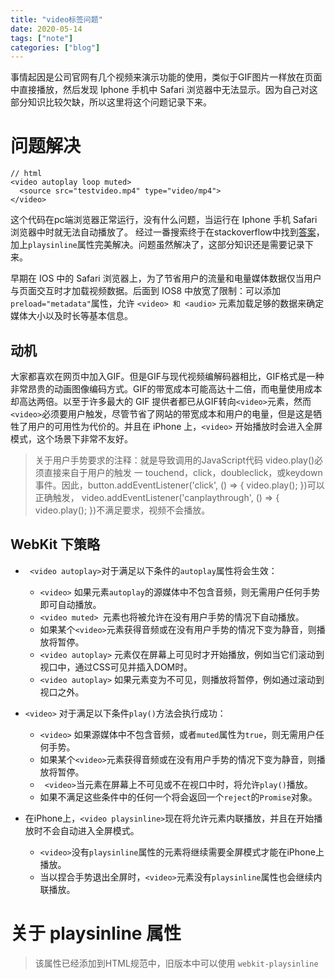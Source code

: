 ```yaml
---
title: "video标签问题"
date: 2020-05-14
tags: ["note"]
categories: ["blog"]
---
```


事情起因是公司官网有几个视频来演示功能的使用，类似于GIF图片一样放在页面中直接播放，然后发现 Iphone 手机中 Safari 浏览器中无法显示。因为自己对这部分知识比较欠缺，所以这里将这个问题记录下来。

# 问题解决
```
// html
<video autoplay loop muted>
  <source src="testvideo.mp4" type="video/mp4">
</video>
```
这个代码在pc端浏览器正常运行，没有什么问题，当运行在 Iphone 手机 Safari 浏览器中时就无法自动播放了。
经过一番搜索终于在stackoverflow中找到[答案](https://stackoverflow.com/questions/43570460/html5-video-autoplay-on-iphone#)，加上`playsinline`属性完美解决。问题虽然解决了，这部分知识还是需要记录下来。


早期在 IOS 中的 Safari 浏览器上，为了节省用户的流量和电量媒体数据仅当用户与页面交互时才加载视频数据。后面到 IOS8 中放宽了限制：可以添加`preload="metadata"`属性，允许 `<video> 和 <audio>` 元素加载足够的数据来确定媒体大小以及时长等基本信息。

## 动机
大家都喜欢在网页中加入GIF。但是GIF与现代视频编解码器相比，GIF格式是一种非常昂贵的动画图像编码方式。GIF的带宽成本可能高达十二倍，而电量使用成本却高达两倍。以至于许多最大的 GIF 提供者都已从GIF转向`<video>`元素，然而`<video>`必须要用户触发，尽管节省了网站的带宽成本和用户的电量，但是这是牺牲了用户的可用性为代价的。并且在 iPhone 上，`<video>` 开始播放时会进入全屏模式，这个场景下非常不友好。

>关于用户手势要求的注释：就是导致调用的JavaScript代码 video.play()必须直接来自于用户的触发 一 touchend，click，doubleclick，或keydown事件。因此，button.addEventListener('click', () => { video.play(); })可以正确触发， video.addEventListener('canplaythrough', () => { video.play(); })不满足要求，视频不会播放。

## WebKit 下策略
* ` <video autoplay>`对于满足以下条件的`autoplay`属性将会生效：
  + `<video>` 如果元素`autoplay`的源媒体中不包含音频，则无需用户任何手势即可自动播放。
  + `<video muted> `元素也将被允许在没有用户手势的情况下自动播放。
  + 如果某个`<video>`元素获得音频或在没有用户手势的情况下变为静音，则播放将暂停。
  + `<video autoplay>` 元素仅在屏幕上可见时才开始播放，例如当它们滚动到视口中，通过CSS可见并插入DOM时。
  + `<video autoplay>` 如果元素变为不可见，则播放将暂停，例如通过滚动到视口之外。
  
* `<video>` 对于满足以下条件`play()`方法会执行成功：
  + `<video>` 如果源媒体中不包含音频，或者`muted`属性为`true`，则无需用户任何手势。
  + 如果某个`<video>`元素获得音频或在没有用户手势的情况下变为静音，则播放将暂停。
  + ` <video>`当元素在屏幕上不可见或不在视口中时，将允许`play()`播放。
  + 如果不满足这些条件中的任何一个将会返回一个`reject`的`Promise`对象。
  
* 在iPhone上，`<video playsinline>`现在将允许元素内联播放，并且在开始播放时不会自动进入全屏模式。
  + `<video>`没有`playsinline`属性的元素将继续需要全屏模式才能在iPhone上播放。
  + 当以捏合手势退出全屏时，`<video>`元素没有`playsinline`属性也会继续内联播放。


# 关于 playsinline 属性

> 该属性已经添加到HTML规范中，旧版本中可以使用 `webkit-playsinline`